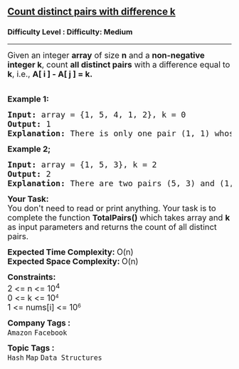 <h2><a href="https://www.geeksforgeeks.org/problems/count-distinct-pairs-with-difference-k1233/1?page=1&difficulty=Medium&status=unsolved,attempted&sortBy=accuracy">Count distinct pairs with difference k</a></h2><h3>Difficulty Level : Difficulty: Medium</h3><hr><div class="problems_problem_content__Xm_eO"><p><span style="font-size: 18px;">Given an integer <strong>array</strong> of size <strong>n</strong> and a <strong>non-negative integer k</strong>, count <strong>all distinct pairs</strong> with a difference equal to <strong>k</strong>, i.e., <strong>A[ i ] - A[ j ] = k.</strong><br>&nbsp;</span></p>
<p><span style="font-size: 18px;"><strong>Example 1:</strong></span></p>
<pre><span style="font-size: 18px;"><strong>Input: </strong>array = {1, 5, 4, 1, 2}, k = 0
<strong>Output: </strong>1
<strong>Explanation: </strong>There is only one pair (1, 1) whose difference equal to 0.</span>
</pre>
<p><span style="font-size: 18px;"><strong>Example 2;</strong></span></p>
<pre><span style="font-size: 18px;"><strong>Input: </strong>array = {1, 5, 3}, k = 2</span>
<span style="font-size: 18px;"><strong>Output: </strong>2
<strong>Explanation: </strong>There are two pairs (5, 3) and (1, 3) whose difference equal to 2.</span>
</pre>
<p><span style="font-size: 18px;"><strong>Your Task:</strong><br>You don't need to read or print anything. Your task is to complete the function&nbsp;<strong>TotalPairs()</strong> which takes array and <strong>k</strong> as input parameters and returns the count of all distinct pairs.</span></p>
<p><span style="font-size: 18px;"><strong>Expected Time Complexity:&nbsp;</strong>O(n)<br><strong>Expected Space Complexity:&nbsp;</strong>O(n)</span></p>
<p><span style="font-size: 18px;"><strong>Constraints:</strong><br>2 &lt;= n &lt;= 10<sup>4<br></sup></span><span style="font-size: 18px;">0 &lt;= k &lt;= 10</span><sup>4</sup><br><span style="font-size: 18px;">1 &lt;= nums[i] &lt;= </span><span style="font-size: 18px;">10</span><sup>6</sup></p></div><p><span style=font-size:18px><strong>Company Tags : </strong><br><code>Amazon</code>&nbsp;<code>Facebook</code>&nbsp;<br><p><span style=font-size:18px><strong>Topic Tags : </strong><br><code>Hash</code>&nbsp;<code>Map</code>&nbsp;<code>Data Structures</code>&nbsp;